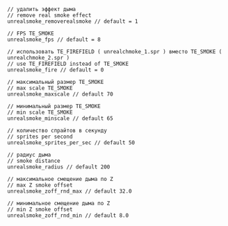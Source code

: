    	// удалить эффект дыма
	// remove real smoke effect
	unrealsmoke_removerealsmoke // default = 1
	
	// FPS TE_SMOKE
	unrealsmoke_fps // default = 8
		
	// использовать TE_FIREFIELD ( unrealchmoke_1.spr ) вместо TE_SMOKE ( unrealchmoke_2.spr )
	// use TE_FIREFIELD instead of TE_SMOKE
	unrealsmoke_fire // default = 0
	
	// максимальный размер TE_SMOKE
	// max scale TE_SMOKE
	unrealsmoke_maxscale // default 70
	
	// минимальный размер TE_SMOKE
	// min scale TE_SMOKE
	unrealsmoke_minscale // default 65
	
	// количество спрайтов в секунду
	// sprites per second
	unrealsmoke_sprites_per_sec // default 50
	
	// радиус дыма
	// smoke distance
	unrealsmoke_radius // default 200
	
	// максимальное смещение дыма по Z
	// max Z smoke offset 
	unrealsmoke_zoff_rnd_max // default 32.0
	
	// минимальное смещение дыма по Z
	// min Z smoke offset 
	unrealsmoke_zoff_rnd_min // default 8.0
